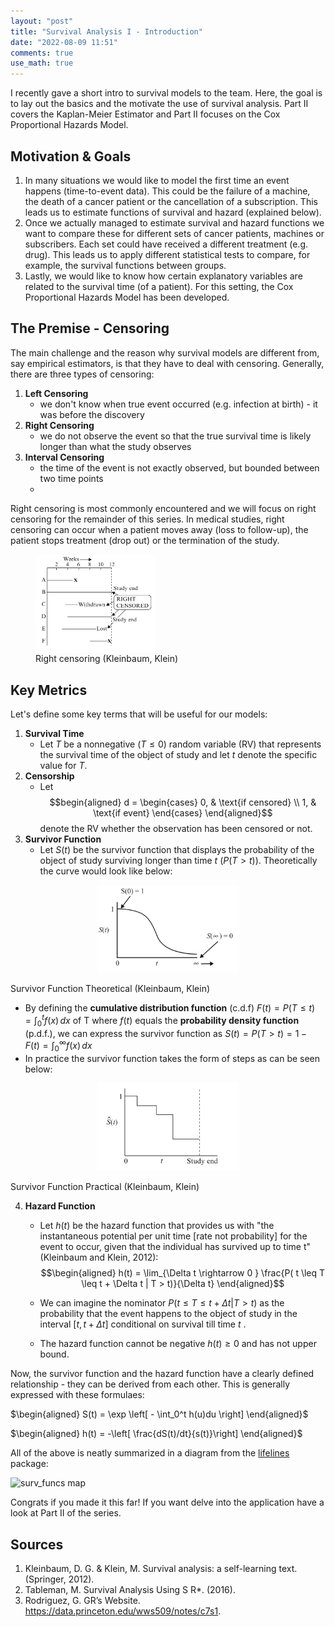 ```yaml
---
layout: "post"
title: "Survival Analysis I - Introduction"
date: "2022-08-09 11:51"
comments: true
use_math: true
---
```


I recently gave a short intro to survival models to the team. Here, the goal is to lay out the basics and the motivate the use of survival analysis.
Part II covers the Kaplan-Meier Estimator and Part II focuses on the Cox Proportional Hazards Model.

## Motivation & Goals
1. In many situations we would like to model the first time an event happens (time-to-event data). This could be the failure of a machine, the death of a cancer patient or the cancellation of a subscription.
This leads us to estimate functions of survival and hazard (explained below).
2. Once we actually managed to estimate survival and hazard functions we want to compare these for different sets of cancer patients, machines or subscribers. Each set could have received a different treatment (e.g. drug).
   This leads us to apply different statistical tests to compare, for example, the survival functions between groups.
3. Lastly, we would like to know how certain explanatory variables are related to the survival time (of a patient). For this setting, the Cox Proportional Hazards Model has been developed.

## The Premise - Censoring

The main challenge and the reason why survival models are different from, say empirical estimators, is that they have to deal with censoring. Generally, there are three types of censoring:
1. **Left Censoring**
   - we don't know when true event occurred (e.g. infection at birth) - it was before the discovery
2. **Right Censoring**
   - we do not observe the event so that the true survival time is likely longer than what the study observes
3. **Interval Censoring**
   - the time of the event is not exactly observed, but bounded between two time points
   - 
Right censoring is most commonly encountered and we will focus on right censoring for the remainder of this series. In medical studies, right censoring can occur when a patient moves away (loss to follow-up), the patient stops treatment (drop out) or the termination of the study.

<figure>
  <img  align="center" alt="Survfunc2" src="/assets/2022-08-10_right_censoring.png" width="45%" /> 
    <figcaption>Right censoring (Kleinbaum, Klein)</figcaption>
</figure>


## Key Metrics

Let's define some key terms that will be useful for our models:

1. **Survival Time**
   - Let $T$ be a nonnegative ($T \leq 0$) random variable (RV) that represents the survival time of the object of study and let $t$ denote the specific value for $T$.
2. **Censorship**
   - Let $$begin{aligned} d =
    \begin{cases}
      0, & \text{if censored} \\
      1, & \text{if event}
    \end{cases} \end{aligned}$$ denote the RV whether the observation has been censored or not.
3. **Survivor Function**
   - Let $S(t)$ be the survivor function that displays the probability of the object of study surviving longer than time $t$ ($P(T>t)$).
     Theoretically the curve would look like below:

<p align="center">
  <img alt="Survfunc1" src="/assets/2022-08-10_surv_theoretical.png" width="45%" />
  <figcaption>Survivor Function Theoretical (Kleinbaum, Klein)</figcaption>
</p>

   - By defining the **cumulative distribution function** (c.d.f) $F(t) = P(T \leq t) = \int_0^t f(x) \,dx$ of T where $f(t)$ equals the **probability density function** (p.d.f.), we can express the survivor function as $S(t) = P(T>t) = 1 - F(t) = \int_0^\infty f(x) \,dx$
  - In practice the survivor function takes the form of steps as can be seen below:
  
<p align="center">
  <img alt="Survfunc2" src="/assets/2022-08-10_surv_practical.png" width="45%" /> 
    <figcaption>Survivor Function Practical (Kleinbaum, Klein)</figcaption>
</p>

4. **Hazard Function**
   - Let $h(t)$ be the hazard function that provides us with "the instantaneous potential per unit time [rate not probability] for the event to occur, given that the individual has survived up to time t" (Kleinbaum and Klein, 2012): $$\begin{aligned} h(t) =  \lim_{\Delta t \rightarrow 0 } \frac{P( t \leq T \leq t + \Delta t | T > t)}{\Delta t} \end{aligned}$$

   - We can imagine the nominator $P(t \leq T \leq t + \Delta t | T > t)$ as the probability that the event happens to the object of study in the interval $[t, t + \Delta t]$ conditional on survival till time $t$ .
   - The hazard function cannot be negative $h(t) \geq 0$ and has not upper bound.

Now, the survivor function and the hazard function have a clearly defined relationship - they can be derived from each other. This is generally expressed with these formulaes:

$\begin{aligned}
S(t) = \exp \left[ - \int_0^t h(u)du \right]
\end{aligned}$

$\begin{aligned}
h(t) = -\left[ \frac{dS(t)/dt}{s(t)}\right]
\end{aligned}$


All of the above is neatly summarized in a diagram from the [lifelines](https://lifelines.readthedocs.io) package:

<img src="https://lifelines.readthedocs.io/en/latest/_images/map.png" width=400
     alt="surv_funcs map"
     style="margin-right: 10px;" />
<br>


Congrats if you made it this far! If you want delve into the application have a look at Part II of the series.

## Sources

1. Kleinbaum, D. G. & Klein, M. Survival analysis: a self-learning text. (Springer, 2012).
2. Tableman, M. Survival Analysis Using S R*. (2016).
3. Rodriguez, G. GR’s Website. https://data.princeton.edu/wws509/notes/c7s1.
